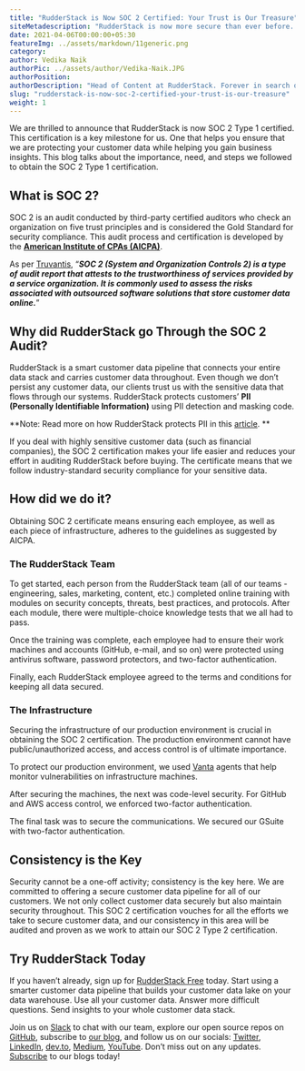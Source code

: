 ```yaml
---
title: "RudderStack is Now SOC 2 Certified: Your Trust is Our Treasure"
siteMetadescription: "RudderStack is now more secure than ever before. Here's how we received our SOC 2 Type 1 certification."
date: 2021-04-06T00:00:00+05:30
featureImg: ../assets/markdown/11generic.png
category: 
author: Vedika Naik
authorPic: ../assets/author/Vedika-Naik.JPG
authorPosition: 
authorDescription: "Head of Content at RudderStack. Forever in search of new technologies, trends, and ideas."
slug: "rudderstack-is-now-soc-2-certified-your-trust-is-our-treasure"
weight: 1
---
```


We are thrilled to announce that RudderStack is now SOC 2 Type 1 certified. This certification is a key milestone for us. One that helps you ensure that we are protecting your customer data while helping you gain business insights. This blog talks about the importance, need, and steps we followed to obtain the SOC 2 Type 1 certification.


## What is SOC 2?

SOC 2 is an audit conducted by third-party certified auditors who check an organization on five trust principles and is considered the Gold Standard for security compliance. This audit process and certification is developed by the **[American Institute of CPAs (AICPA)](https://www.aicpa.org/interestareas/frc/assuranceadvisoryservices/aicpasoc2report.html)**. 

As per [Truvantis](https://www.truvantis.com/soc-2-certification), “**_SOC 2 (System and Organization Controls 2) is a type of audit report that attests to the trustworthiness of services provided by a service organization. It is commonly used to assess the risks associated with outsourced software solutions that store customer data online._**”


## Why did RudderStack go Through the SOC 2 Audit?

RudderStack is a smart customer data pipeline that connects your entire data stack and carries customer data throughout. Even though we don’t persist any customer data, our clients trust us with the sensitive data that flows through our systems. RudderStack protects customers’ **PII (Personally Identifiable Information)** using PII detection and masking code.

**Note: Read more on how RudderStack protects PII in this [article](https://rudderstack.com/blog/protect-personally-identifiable-information-pii-using-rudderstack). **

If you deal with highly sensitive customer data (such as financial companies), the SOC 2 certification makes your life easier and reduces your effort in auditing RudderStack before buying. The certificate means that we follow industry-standard security compliance for your sensitive data. 


## How did we do it?

Obtaining SOC 2 certificate means ensuring each employee, as well as each piece of infrastructure, adheres to the guidelines as suggested by AICPA.


### The RudderStack Team

To get started, each person from the RudderStack team (all of our teams - engineering, sales, marketing, content, etc.) completed online training with modules on security concepts, threats, best practices, and protocols. After each module, there were multiple-choice knowledge tests that we all had to pass.

Once the training was complete, each employee had to ensure their work machines and accounts (GitHub, e-mail, and so on) were protected using antivirus software, password protectors, and two-factor authentication.

Finally, each RudderStack employee agreed to the terms and conditions for keeping all data secured.


### The Infrastructure

Securing the infrastructure of our production environment is crucial in obtaining the SOC 2 certification. The production environment cannot have public/unauthorized access, and access control is of ultimate importance. 

To protect our production environment, we used [Vanta](https://www.vanta.com/) agents that help monitor vulnerabilities on infrastructure machines. 

After securing the machines, the next was code-level security. For GitHub and AWS access control, we enforced two-factor authentication. 

The final task was to secure the communications. We secured our GSuite with two-factor authentication. 


## Consistency is the Key

Security cannot be a one-off activity; consistency is the key here. We are committed to offering a secure customer data pipeline for all of our customers. We not only collect customer data securely but also maintain security throughout. This SOC 2 certification vouches for all the efforts we take to secure customer data, and our consistency in this area will be audited and proven as we work to attain our SOC 2 Type 2 certification.


## Try RudderStack Today

If you haven’t already, sign up for [RudderStack Free](https://app.rudderlabs.com/signup?type=freetrial) today. Start using a smarter customer data pipeline that builds your customer data lake on your data warehouse. Use all your customer data. Answer more difficult questions. Send insights to your whole customer data stack.

Join us on [Slack](https://resources.rudderstack.com/join-rudderstack-slack) to chat with our team, explore our open source repos on [GitHub](https://github.com/rudderlabs), subscribe to [our blog](https://rudderstack.com/blog/), and follow us on our socials: [Twitter](https://twitter.com/RudderStack), [LinkedIn](https://www.linkedin.com/company/rudderlabs/), [dev.to](https://dev.to/rudderstack), [Medium](https://rudderstack.medium.com/), [YouTube](https://www.youtube.com/channel/UCgV-B77bV_-LOmKYHw8jvBw). Don’t miss out on any updates. [Subscribe](https://rudderstack.com/blog/) to our blogs today!
